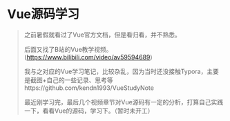 # Vue源码学习

> 之前暑假就看过了Vue官方文档，但是看归看，并不熟悉。
>
> 后面又找了B站的Vue教学视频。(https://www.bilibili.com/video/av59594689)
>
> 我与之对应的Vue学习笔记，比较杂乱，因为当时还没接触Typora，主要是截图+自己的一些记录、思考等https://github.com/kendn1993/VueStudyNote
>
> 最近刚学习完，最后几个视频章节对Vue源码有一定的分析，打算自己实践一下，看看Vue的源码，学习下。（暂时未开工）

